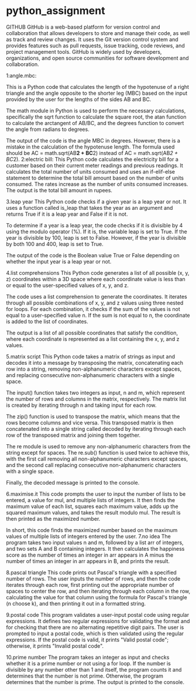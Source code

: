 # python_assignment
GITHUB
GitHub is a web-based platform for version control and collaboration that allows developers to store and manage their code, as well as track and review changes. It uses the Git version control system and provides features such as pull requests, issue tracking, code reviews, and project management tools. GitHub is widely used by developers, organizations, and open source communities for software development and collaboration.



1:angle.mbc:

This is a Python code that calculates the length of the hypotenuse of a right triangle and the angle opposite to the shorter leg (MBC) based on the input provided by the user for the lengths of the sides AB and BC.

The math module in Python is used to perform the necessary calculations, specifically the sqrt function to calculate the square root, the atan function to calculate the arctangent of AB/BC, and the degrees function to convert the angle from radians to degrees.

The output of the code is the angle MBC in degrees. However, there is a mistake in the calculation of the hypotenuse length. The formula used should be AC = math.sqrt(AB**2 + BC**2) instead of AC = math.sqrt(AB*2 + BC*2).
2:electric bill:
This Python code calculates the electricity bill for a customer based on their current meter readings and previous readings. It calculates the total number of units consumed and uses an if-elif-else statement to determine the total bill amount based on the number of units consumed. The rates increase as the number of units consumed increases. The output is the total bill amount in rupees.

3.leap year
This Python code checks if a given year is a leap year or not. It uses a function called is_leap that takes the year as an argument and returns True if it is a leap year and False if it is not.

To determine if a year is a leap year, the code checks if it is divisible by 4 using the modulo operator (%). If it is, the variable leap is set to True. If the year is divisible by 100, leap is set to False. However, if the year is divisible by both 100 and 400, leap is set to True.

The output of the code is the Boolean value True or False depending on whether the input year is a leap year or not.

4.list comprehensions
This Python code generates a list of all possible (x, y, z) coordinates within a 3D space where each coordinate value is less than or equal to the user-specified values of x, y, and z.

The code uses a list comprehension to generate the coordinates. It iterates through all possible combinations of x, y, and z values using three nested for loops. For each combination, it checks if the sum of the values is not equal to a user-specified value n. If the sum is not equal to n, the coordinate is added to the list of coordinates.

The output is a list of all possible coordinates that satisfy the condition, where each coordinate is represented as a list containing the x, y, and z values.

5.matrix script
This Python code takes a matrix of strings as input and decodes it into a message by transposing the matrix, concatenating each row into a string, removing non-alphanumeric characters except spaces, and replacing consecutive non-alphanumeric characters with a single space.

The input() function takes two integers as input, n and m, which represent the number of rows and columns in the matrix, respectively. The matrix list is created by iterating through n and taking input for each row.

The zip() function is used to transpose the matrix, which means that the rows become columns and vice versa. This transposed matrix is then concatenated into a single string called decoded by iterating through each row of the transposed matrix and joining them together.

The re module is used to remove any non-alphanumeric characters from the string except for spaces. The re.sub() function is used twice to achieve this, with the first call removing all non-alphanumeric characters except spaces, and the second call replacing consecutive non-alphanumeric characters with a single space.

Finally, the decoded message is printed to the console.

6.maximise.it
This code prompts the user to input the number of lists to be entered, a value for mul, and multiple lists of integers. It then finds the maximum value of each list, squares each maximum value, adds up the squared maximum values, and takes the result modulo mul. The result is then printed as the maximized number.

In short, this code finds the maximized number based on the maximum values of multiple lists of integers entered by the user.
7.no idea
The program takes two input values n and m, followed by a list arr of integers, and two sets A and B containing integers. It then calculates the happiness score as the number of times an integer in arr appears in A minus the number of times an integer in arr appears in B, and prints the result.

8.pascal triangle
This code prints out Pascal's triangle with a specified number of rows. The user inputs the number of rows, and then the code iterates through each row, first printing out the appropriate number of spaces to center the row, and then iterating through each column in the row, calculating the value for that column using the formula for Pascal's triangle (n choose k), and then printing it out in a formatted string.

9.postal code
This program validates a user-input postal code using regular expressions. It defines two regular expressions for validating the format and for checking that there are no alternating repetitive digit pairs. The user is prompted to input a postal code, which is then validated using the regular expressions. If the postal code is valid, it prints "Valid postal code"; otherwise, it prints "Invalid postal code".

10.prime number
The program takes an integer as input and checks whether it is a prime number or not using a for loop. If the number is divisible by any number other than 1 and itself, the program counts it and determines that the number is not prime. Otherwise, the program determines that the number is prime. The output is printed to the console.















